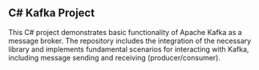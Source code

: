 ## C# Kafka Project

This C# project demonstrates basic functionality of Apache Kafka as a message broker. The repository includes the integration of the necessary library and implements fundamental scenarios for interacting with Kafka, including message sending and receiving (producer/consumer).
